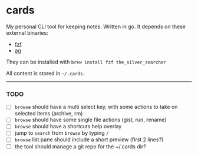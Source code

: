 # cards

My personal CLI tool for keeping notes. Written in go. It depends on these external binaries:

* [fzf](https://github.com/junegunn/fzf)
* [ag](https://github.com/ggreer/the_silver_searcher)

They can be installed with `brew install fzf the_silver_searcher`

All content is stored in `~/.cards`.

---

### TODO

- [ ] `browse` should have a multi select key, with some actions to take on selected items (archive, rm)
- [ ] `browse` should have some single file actions (gist, run, rename)
- [ ] `browse` should have a shortcuts help overlay
- [ ] jump to `search` from `browse` by typing `/`
- [ ] `browse` list pane should include a short preview (first 2 lines?)
- [ ] the tool should manage a git repo for the ~/.cards dir?
